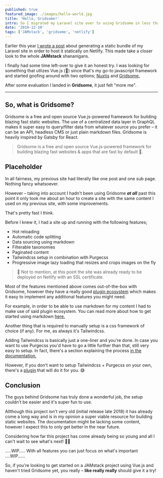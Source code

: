 ```yaml
---
published: true
featured_image: ./images/hello-world.jpg
title: 'Hello, Gridsome!'
intro: So I migrated my Laravel site over to using Gridsome in less than an hour, come along as I share my thoughts on using Gridsome as a first-timer.
date: '2019-12-10'
tags: ['JAMstack', 'gridsome', 'netlify']
---
```

Earlier this year [I wrote a post](/using-laravel-with-netlify/) about generating a static bundle of my Laravel site in order to host it statically on Netlify. This made take a closer look to the whole **JAMstack** shananigans.

I finally had some time left-over to give it an honest try. I was looking for something that utlizes Vue.js (💚) since that's my go-to javascript framework and started goofing around with two options; [Nuxtjs](https://nuxtjs.org/) and [Gridsome.](https://gridsome.org/)

After some evaluation I landed in **Gridsome**, it just felt "more me".

***

## So, what is Gridsome?

Gridsome is a free and open source Vue.js-powered framework for building blazing fast static websites. The use of a centralized data layer in GraphQL makes it super easy to query/filter data from whatever source you prefer – it can be an API, headless CMS or just plain markdown files. Gridsome is heavily inspired by Gatsby for React.

> Gridsome is a free and open source Vue.js-powered framework for building blazing fast websites & apps that are fast by default 🚀.

## Placeholder

In all fairness, my previous site had literally like one post and one sub page. Nothing fancy whatsoever.

However – taking into account I hadn't been using Gridsome **_at all_** past this point it only took me about an hour to create a site with the same content I used on my previous site, with some improvements.

That's pretty fast I think.

Before I knew it, I had a site up and running with the following features;

- Hot reloading
- Automatic code splitting
- Data sourcing using markdown
- Filterable taxonomies
- Paginated content
- Tailwindcss setup in combination with Purgecss
- Progressive image lazy loading that resizes and crops images on the fly

> 🤩 Not to mention, at this point the site was already ready to be deployed on Netlify with an SSL certificate.

Most of the features mentioned above comes out-of-the-box with Gridsome, however they have a really good [plugin ecosystem](https://gridsome.org/plugins/) which makes it easy to implement any additional features you might need.

For example, in order to be able to use markdown for my content I had to make use of said plugin ecosystem. You can read more about how to get started using markdown [here.](https://gridsome.org/plugins/@gridsome/transformer-remark)

Another thing that is required to manually setup is a css framework of choice (if any). For me, as always it's Tailwindcss. 

Adding Tailwindcss is basically just a one-liner and you're done. In case you want to use Purgecss you'd have to go a little further than that, still very easy to setup. In fact, there's a section explaining the process [in the documentation.](https://gridsome.org/docs/assets-css/#tailwind)

However, if you don't want to setup Tailwindcss + Purgecss on your own, there's a [plugin](https://gridsome.org/plugins/gridsome-plugin-tailwindcss) that will do it for you. 😅

## Conclusion

The guys behind Gridsome has truly done a wonderful job, the setup couldn't be easier and it's super fun to use.

Allthough this project isn't very old (initial release late 2018) it has already come a long way and is in my opinion a super viable resource for building static websites. The documentation might be lacking some content, however I expect this to only get better in the near future.

Considering how far this project has come already being so young and all I can't wait to see what's next! 👏🏻

.....WIP..... With all features you can just focus on what's important ....WIP......

So, if you're looking to get started on a JAMstack project using Vue.js and haven't tried Gridsome yet, you really – **like really really** should give it a try!
